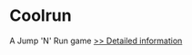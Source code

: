 # Coolrun
A Jump 'N' Run game
[>> Detailed information](https://secure.shareit.com/shareit/product.html?productid=300060505&affiliateid=200057808)
